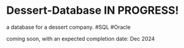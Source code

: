 # Dessert-Database IN PROGRESS!
a database for a dessert company. #SQL #Oracle 

coming soon, with an expected completion date: Dec 2024

